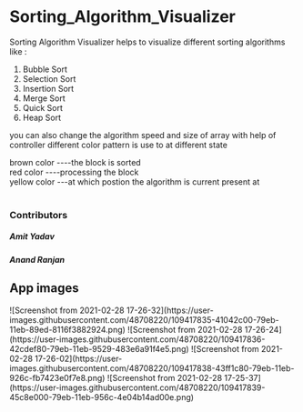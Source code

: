 # Sorting_Algorithm_Visualizer

Sorting Algorithm Visualizer helps to visualize different sorting algorithms like :

1) Bubble Sort <br />
2) Selection Sort <br />
3) Insertion Sort <br />
4) Merge Sort <br />
5) Quick Sort <br />
5) Heap Sort <br />

you can also change the algorithm speed and size of array with help of controller 
different color pattern is use to at different state <br />

brown color ----the block is sorted <br />
red color   ----processing the block <br />
yellow color ---at which postion the algorithm is current present at <br /> 
<br />
<h3>Contributors</h3>
<h5> Amit Yadav </h5>
<h5> Anand Ranjan </h5>

<h2> App images </h2>
![Screenshot from 2021-02-28 17-26-32](https://user-images.githubusercontent.com/48708220/109417835-41042c00-79eb-11eb-89ed-8116f3882924.png)
![Screenshot from 2021-02-28 17-26-24](https://user-images.githubusercontent.com/48708220/109417836-42cdef80-79eb-11eb-9529-483e6a91f4e5.png)
![Screenshot from 2021-02-28 17-26-02](https://user-images.githubusercontent.com/48708220/109417838-43ff1c80-79eb-11eb-926c-fb7423e0f7e8.png)
![Screenshot from 2021-02-28 17-25-37](https://user-images.githubusercontent.com/48708220/109417839-45c8e000-79eb-11eb-956c-4e04b14ad00e.png)

